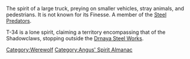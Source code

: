 The spirit of a large truck, preying on smaller vehicles, stray animals,
and pedestrians. It is not known for its Finesse. A member of the [Steel
Predators](Steel_Predators "wikilink").

T-34 is a lone spirit, claiming a territory encompassing that of the
Shadowclaws, stopping outside the [Drnaya Steel
Works](Drnaya_Steel_Works "wikilink").

[Category:Werewolf](Category:Werewolf "wikilink") [Category:Angus'
Spirit Almanac](Category:Angus'_Spirit_Almanac "wikilink")